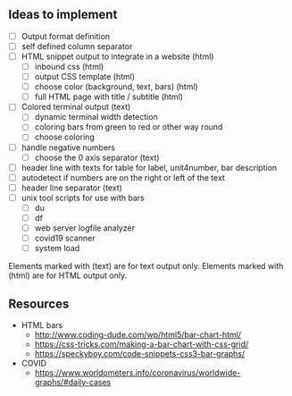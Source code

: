 ## Ideas to implement

* [ ] Output format definition
* [ ] self defined column separator
* [ ] HTML snippet output to integrate in a website (html)
  * [ ] inbound css (html)
  * [ ] output CSS template (html)
  * [ ] choose color (background, text, bars) (html)
  * [ ] full HTML page with title / subtitle (html)  
* [ ] Colored terminal output (text)
  * [ ] dynamic terminal width detection
  * [ ] coloring bars from green to red or other way round 
  * [ ] choose coloring
* [ ] handle negative numbers 
  * [ ] choose the 0 axis separator (text)
* [ ] header line with texts for table for label, unit4number, bar description 
* [ ] autodetect if numbers are on the right or left of the text 
* [ ] header line separator (text)
* [ ] unix tool scripts for use with bars
  * [ ] du
  * [ ] df
  * [ ] web server logfile analyzer
  * [ ] covid19 scanner
  * [ ] system load

Elements marked with (text) are for text output only.
Elements marked with (html) are for HTML output only.

## Resources

* HTML bars
  * http://www.coding-dude.com/wp/html5/bar-chart-html/
  * https://css-tricks.com/making-a-bar-chart-with-css-grid/
  * https://speckyboy.com/code-snippets-css3-bar-graphs/
* COVID
  * https://www.worldometers.info/coronavirus/worldwide-graphs/#daily-cases
  